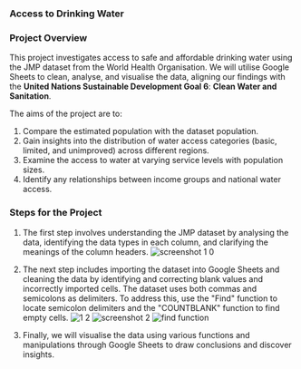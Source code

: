 ### Access to Drinking Water

### Project Overview
This project investigates access to safe and affordable drinking water using the JMP dataset from the World Health Organisation. We will utilise Google Sheets to clean, analyse, and visualise the data, aligning our findings with the **United Nations Sustainable Development Goal 6**: **Clean Water and Sanitation**.

The aims of the project are to:
1. Compare the estimated population with the dataset population.
2. Gain insights into the distribution of water access categories (basic, limited, and unimproved) across different regions.
3. Examine the access to water at varying service levels with population sizes.
4. Identify any relationships between income groups and national water access.

### Steps for the Project
1. The first step involves understanding the JMP dataset by analysing the data, identifying the data types in each column, and clarifying the meanings of the column headers. ![screenshot 1 0](https://github.com/user-attachments/assets/45aa0fe2-42ce-4d36-a800-8608883e5f02)

2. The next step includes importing the dataset into Google Sheets and cleaning the data by identifying and correcting blank values and incorrectly imported cells. The dataset uses both commas and semicolons as delimiters. To address this, use the "Find" function to locate semicolon delimiters and the "COUNTBLANK" function to find empty cells. ![1 2](https://github.com/user-attachments/assets/1ce601ac-b2b0-4a0b-949a-e21d23505706)  ![screenshot 2](https://github.com/user-attachments/assets/eebbcbd1-0a5a-4563-83a4-34106ea0e5ab) ![find function](https://github.com/user-attachments/assets/ec0a2413-1e1c-4df2-81c5-c834f0eef486)



3. Finally, we will visualise the data using various functions and manipulations through Google Sheets to draw conclusions and discover insights. 
